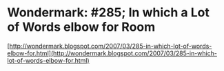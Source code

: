 <!--
id: 337929
link: http://tumblr.atmos.org/post/337929/wondermark-285-in-which-a-lot-of-words-elbow-for
slug: wondermark-285-in-which-a-lot-of-words-elbow-for
date: Sun Mar 25 2007 13:25:04 GMT-0700 (PDT)
publish: 2007-03-025
tags: 
title: Wondermark: #285; In which a Lot of Words elbow for Room
-->


Wondermark: #285; In which a Lot of Words elbow for Room
========================================================

[http://wondermark.blogspot.com/2007/03/285-in-which-lot-of-words-elbow-for.html](http://wondermark.blogspot.com/2007/03/285-in-which-lot-of-words-elbow-for.html)

